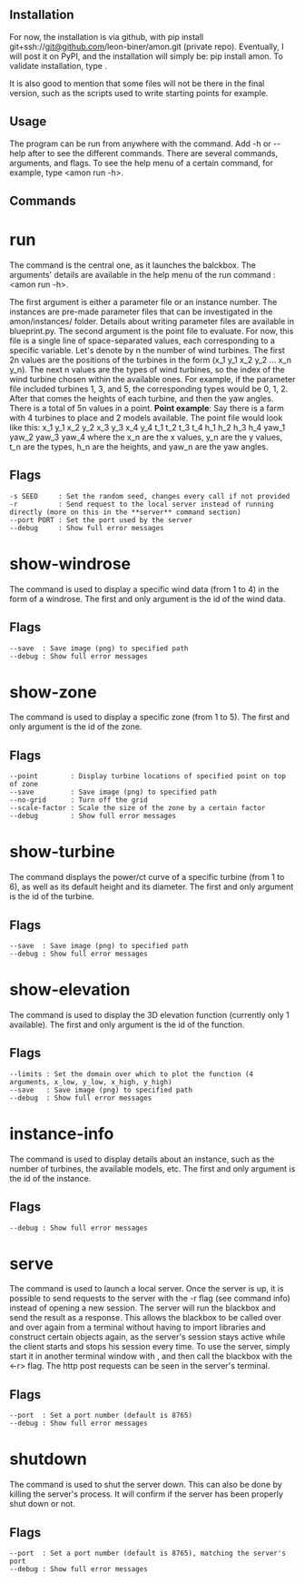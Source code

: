 ## Installation

For now, the installation is via github, with pip install git+ssh://git@github.com/leon-biner/amon.git (private repo). Eventually, I will post it on PyPI, and the installation will simply be: pip install amon. To validate installation, type <amon check>.

It is also good to mention that some files will not be there in the final version, such as the scripts used to write starting points for example.

## Usage

The program can be run from anywhere with the <amon> command. Add -h or --help after <amon> to see the different commands.
There are several commands, arguments, and flags. To see the help menu of a certain command, <run> for example, type <amon run -h>.

## Commands

# run

The <run> command is the central one, as it launches the balckbox. 
The arguments' details are available in the help menu of the run command : <amon run -h>.

The first argument is either a parameter file or an instance number. The instances are pre-made parameter files that can be investigated in the amon/instances/ folder. Details about writing parameter files are available in blueprint.py.
The second argument is the point file to evaluate. For now, this file is a single line of space-separated values, each corresponding to a specific variable. Let's denote by n the number of wind turbines. The first 2n values are the positions of the turbines in the form (x_1 y_1 x_2 y_2 ... x_n y_n). The next n values are the types of wind turbines, so the index of the wind turbine chosen within the available ones. For example, if the parameter file included turbines 1, 3, and 5, the corresponding types would be 0, 1, 2. After that comes the heights of each turbine, and then the yaw angles. There is a total of 5n values in a point.
**Point example**: Say there is a farm with 4 turbines to place and 2 models available. The point file would look like this:
x_1 y_1 x_2 y_2 x_3 y_3 x_4 y_4 t_1 t_2 t_3 t_4 h_1 h_2 h_3 h_4 yaw_1 yaw_2 yaw_3 yaw_4
where the x_n are the x values,
          y_n are the y values,
	  t_n are the types,
	  h_n are the heights,
	  and yaw_n are the yaw angles.

Flags
-----
	-s SEED     : Set the random seed, changes every call if not provided
	-r          : Send request to the local server instead of running directly (more on this in the **server** command section)
	--port PORT : Set the port used by the server
	--debug     : Show full error messages

# show-windrose

The <show-windrose> command is used to display a specific wind data (from 1 to 4) in the form of a windrose.
The first and only argument is the id of the wind data.

Flags
-----
	--save  : Save image (png) to specified path
	--debug : Show full error messages

# show-zone

The <show-zone> command is used to display a specific zone (from 1 to 5).
The first and only argument is the id of the zone.

Flags
-----
	--point        : Display turbine locations of specified point on top of zone
	--save         : Save image (png) to specified path
	--no-grid      : Turn off the grid
	--scale-factor : Scale the size of the zone by a certain factor
	--debug        : Show full error messages

# show-turbine

The <show-turbine> command displays the power/ct curve of a specific turbine (from 1 to 6), as well as its default height and its diameter.
The first and only argument is the id of the turbine.

Flags
-----
	--save  : Save image (png) to specified path
	--debug : Show full error messages

# show-elevation

The <show-elevation> command is used to display the 3D elevation function (currently only 1 available).
The first and only argument is the id of the function.

Flags
-----
	--limits : Set the domain over which to plot the function (4 arguments, x_low, y_low, x_high, y_high)
	--save   : Save image (png) to specified path
	--debug  : Show full error messages

# instance-info

The <instance-info> command is used to display details about an instance, such as the number of turbines, the available models, etc.
The first and only argument is the id of the instance.

Flags
-----
	--debug : Show full error messages

# serve

The <serve> command is used to launch a local server. Once the server is up, it is possible to send requests to the server with the -r flag (see <run> command info) instead of opening a new session. The server will run the blackbox and send the result as a response.
This allows the blackbox to be called over and over again from a terminal without having to import libraries and construct certain objects again, as the server's session stays active while the client starts and stops his session every time. To use the server, simply start it in another terminal window with <amon serve>, and then call the blackbox with the <-r> flag. The http post requests can be seen in the server's terminal.

Flags
-----
	--port  : Set a port number (default is 8765)
	--debug : Show full error messages

# shutdown

The <shutdown> command is used to shut the server down. This can also be done by killing the server's process. It will confirm if the server has been properly shut down or not.

Flags
-----
	--port  : Set a port number (default is 8765), matching the server's port
	--debug : Show full error messages

